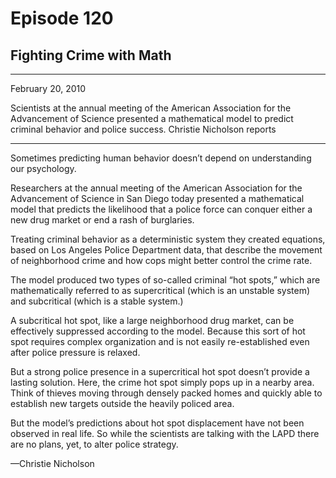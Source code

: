 # Episode 120

## Fighting Crime with Math

---

February 20, 2010

Scientists at the annual meeting of the American Association for the Advancement of Science presented a mathematical model to predict criminal behavior and police success. Christie Nicholson reports

---

Sometimes predicting human behavior doesn’t depend on understanding our psychology.

Researchers at the annual meeting of the American Association for the Advancement of Science in San Diego today presented a mathematical model that predicts the likelihood that a police force can conquer either a new drug market or end a rash of burglaries.

Treating criminal behavior as a deterministic system they created equations, based on Los Angeles Police Department data, that describe the movement of neighborhood crime and how cops might better control the crime rate.

The model produced two types of so-called criminal “hot spots,” which are mathematically referred to as supercritical (which is an unstable system) and subcritical (which is a stable system.)

A subcritical hot spot, like a large neighborhood drug market, can be effectively suppressed according to the model. Because this sort of hot spot requires complex organization and is not easily re-established even after police pressure is relaxed.

But a strong police presence in a supercritical hot spot doesn’t provide a lasting solution. Here, the crime hot spot simply pops up in a nearby area. Think of thieves moving through densely packed homes and quickly able to establish new targets outside the heavily policed area.

But the model’s predictions about hot spot displacement have not been observed in real life. So while the scientists are talking with the LAPD there are no plans, yet, to alter police strategy.

—Christie Nicholson

